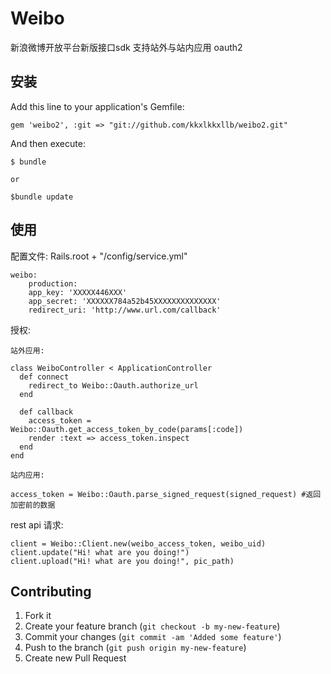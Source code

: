 # Weibo

  新浪微博开放平台新版接口sdk 支持站外与站内应用 oauth2

## 安装

Add this line to your application's Gemfile:

    gem 'weibo2', :git => "git://github.com/kkxlkkxllb/weibo2.git"

And then execute:

    $ bundle
    
    or
    
    $bundle update
    
## 使用
  
  配置文件: Rails.root + "/config/service.yml"

    weibo:
    	production:
      	app_key: 'XXXXX446XXX'
      	app_secret: 'XXXXXX784a52b45XXXXXXXXXXXXXX'
      	redirect_uri: 'http://www.url.com/callback'
  
 授权:
 
    站外应用:
    
    class WeiboController < ApplicationController
      def connect
        redirect_to Weibo::Oauth.authorize_url
      end

      def callback
        access_token = Weibo::Oauth.get_access_token_by_code(params[:code])
        render :text => access_token.inspect
      end
    end
    
    站内应用:
    
    access_token = Weibo::Oauth.parse_signed_request(signed_request) #返回加密前的数据
    
  rest api 请求:
  
    client = Weibo::Client.new(weibo_access_token, weibo_uid)
    client.update("Hi! what are you doing!")
    client.upload("Hi! what are you doing!", pic_path)
    
## Contributing

1. Fork it
2. Create your feature branch (`git checkout -b my-new-feature`)
3. Commit your changes (`git commit -am 'Added some feature'`)
4. Push to the branch (`git push origin my-new-feature`)
5. Create new Pull Request
